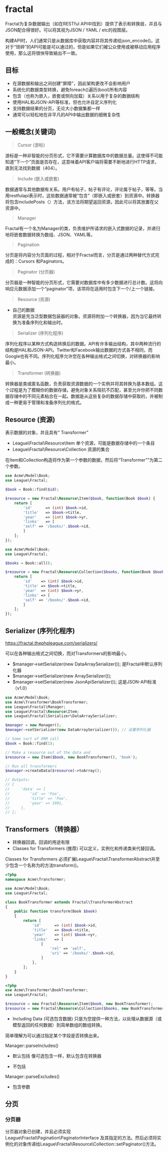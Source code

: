 # fractal

Fractal为复杂数据输出（如在RESTful API中找到）提供了表示和转换层，并且与JSON配合得很好。可以将其视为JSON / YAML / etc的视图层。

构建API时，人们通常只是从数据库中获取内容并将其传递给json_encode()。这对于“琐碎”的API可能是可以通过的，但是如果它们被公众使用或被移动应用程序使用，那么这将很快导致输出不一致。

## 目标

* 在源数据和输出之间创建“屏障”，因此架构更改不会影响用户
* 系统化的数据类型转换，避免foreach()遍历(bool)所有内容
* 包含（也称为嵌入，嵌套或侧向加载）关系以用于复杂的数据结构
* 使用HAL和JSON-API等标准，但也允许自定义序列化
* 支持数据结果的分页，无论大小数据集都一样
* 通常可以轻松地在非平凡的API中输出数据的细微复杂性

## 一般概念(关键词)

> Cursor (游标)

游标是一种非智能的分页形式，它不需要计算数据库中的数据总量。这使得不可能知道“下一个”页面是否存在，这意味着API客户端将需要不断地进行HTTP请求，直到无法找到数据（404）。

> Include (嵌入或嵌套)

数据通常与其他数据有关系。用户有帖子，帖子有评论，评论属于帖子，等等。当用restfulapi表示时，这些数据通常被“包含”（即嵌入或嵌套）到资源中。转换器将包含includePosts（）方法，该方法将期望返回资源，因此可以将其放置在父资源中。

> Manager

Fractal有一个名为Manager的类，负责维护所请求的嵌入式数据的记录，并递归地将嵌套数据转换为数组、JSON、YAML等。

> Pagination

分页是将内容分为页面的过程，相对于Fractal而言，分页是通过两种替代方式完成的：Cursors 和Paginators。

> Paginator (分页器)

分页器是一种智能的分页形式，它需要对数据库中有多少数据进行总计数。这将向响应元数据添加一个“paginator”项，该项将在适用时包含下一个/上一个链接。

> Resource (资源)

* 自己的数据  
资源是充当泛型数据包装器的对象。资源将附加一个转换器，因为当它最终转换为准备序列化和输出时。

> Serializer (序列化程序)

序列化程序以某种方式构造转换后的数据。API有许多输出结构，其中两种流行的结构是HAL和JSON-API。Twitter和Facebook输出数据的方式各不相同，而Google也有不同。序列化程序允许您在各种输出格式之间切换，对转换器的影响最小。

> Transformer (转换器)

转换器是类或匿名函数，负责获取资源数据的一个实例并将其转换为基本数组。这个过程是为了模糊你的数据存储，避免对象关系阻抗不匹配，甚至允许你把不同数据存储中的不同元素粘合在一起。数据是从这些复杂的数据存储中获取的，并被制成一种更易于管理和准备序列化的格式。


## Resource (资源) 

表示数据的对象，并且具有“ Transformer”

* League\Fractal\Resource\Item  单个资源，可能是数据存储中的一个条目
* League\Fractal\Resource\Collection 资源的集合

在Item和Collection构造将作为第一个参数的数据，然后将“Transformer””为第二个参数。

```php
use Acme\Model\Book;
use League\Fractal;

$book = Book::find($id);

$resource = new Fractal\Resource\Item($book, function(Book $book) {
    return [
        'id'      => (int) $book->id,
        'title'   => $book->title,
        'year'    => (int) $book->yr,
        'links'   => [
        'self' => '/books/'.$book->id,
        ]
    ];
});
```

```php
use Acme\Model\Book;
use League\Fractal;

$books = Book::all();

$resource = new Fractal\Resource\Collection($books, function(Book $book) {
    return [
        'id'    => (int) $book->id,
        'title' => $book->title,
        'year'  => (int) $book->yr,
        'links' => [
        'self' => '/books/'.$book->id,
        ]
    ];
});

```

## Serializer (序列化程序)

https://fractal.thephpleague.com/serializers/

可以在各种输出格式之间切换，而对Transformers的影响最小。

* $manager->setSerializer(new DataArraySerializer()); 是Fractal中默认序列化器
* $manager->setSerializer(new ArraySerializer());
* $manager->setSerializer(new JsonApiSerializer()); 这是JSON-API标准（v1.0）


```php
use Acme\Model\Book;
use Acme\Transformer\BookTransformer;
use League\Fractal\Manager;
use League\Fractal\Resource\Item;
use League\Fractal\Serializer\DataArraySerializer;

$manager = new Manager();
$manager->setSerializer(new DataArraySerializer()); // 设置序列化器 

// Some sort of ORM call
$book = Book::find(1);

// Make a resource out of the data and
$resource = new Item($book, new BookTransformer(), 'book');

// Run all transformers
$manager->createData($resource)->toArray();

// Outputs:
// [
//     'data' => [
//         'id' => 'Foo',
//         'title' => 'Foo',
//         'year' => 1991,
//     ],
// ];
```

## Transformers （转换器）

* 转换器回调，回调的用途有限
* Classes for Transformers  (推荐) 可以定义，实例化和传递类来代替回调。

Classes for Transformers 必须扩展League\Fractal\TransformerAbstract并至少包含一个名称为的方法transform()。

```php
<?php
namespace Acme\Transformer;

use Acme\Model\Book;
use League\Fractal;

class BookTransformer extends Fractal\TransformerAbstract
{
	public function transform(Book $book)
	{
	    return [
	        'id'      => (int) $book->id,
	        'title'   => $book->title,
	        'year'    => (int) $book->yr,
            'links'   => [
                [
                    'rel' => 'self',
                    'uri' => '/books/'.$book->id,
                ]
            ],
	    ];
	}
}
```

```php
<?php
use Acme\Transformer\BookTransformer;
use League\Fractal;

$resource = new Fractal\Resource\Item($book, new BookTransformer);
$resource = new Fractal\Resource\Collection($books, new BookTransformer);
```

* Including Data (可选包含数据) 只是为您提供一种方法，以处理从数据源（或模型返回的任何数据）到简单数组的数组转换。

简单理解为可以通过指定某个字段是否转换出来。

Manager::parseIncludes()

* 默认包括 像可选包含一样，默认包含在转换器

* 不包括

Manager::parseExcludes()

* 包含参数

## 分页

### 分页器

分页器对象已创建，并且必须实现League\Fractal\Pagination\PaginatorInterface 及其指定的方法。然后必须将实例化的对象传递给League\Fractal\Resource\Collection::setPaginator()方法。